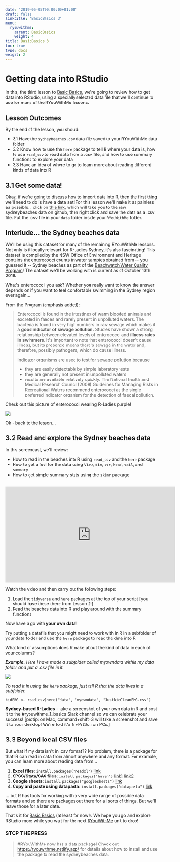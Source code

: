```yaml
---
date: "2019-05-05T00:00:00+01:00"
draft: false
linktitle: "BasicBasics 3"
menu:
  ryouwithme:
    parent: BasicBasics
    weight: 4
title: BasicBasics 3
toc: true
type: docs
weight: 2
---
```


# Getting data into RStudio

In this, the third lesson to [Basic Basics](../01-BasicBasics-0/), we're going to review how to get data into RStudio, using a specially selected data file that we'll continue to use for many of the RYouWithMe lessons.

## Lesson Outcomes
By the end of the lesson, you should:

* 3.1 Have the `sydneybeaches.csv` data file saved to your RYouWithMe data folder
* 3.2 Know how to use the `here` package to tell R where your data is, how to use `read_csv` to read data from a .csv file, and how to use summary functions to explore your data
* 3.3 Have an idea of where to go to learn more about reading different kinds of data into R 

## 3.1 Get some data!

Okay, if we're going to discuss how to import data into R, then the first thing we'll need to do is have a data set! For this lesson we'll make it as painless as possible... click on [this link](https://raw.githubusercontent.com/rladiessydney/RYouWithMe/master/sydneybeaches.csv), which will take you to the raw sydneybeaches data on github, then right click and save the data as a .csv file. Put the .csv file in your `data` folder inside your `RYouWithMe` folder.

## Interlude... the Sydney beaches data

We'll be using this dataset for many of the remaining RYouWithMe lessons. Not only is it locally relevant for R-Ladies Sydney, it's also fascinating!  This dataset is compiled by the NSW Office of Environment and Heritage contains the enterococci counts in water samples obtained from -- you guessed it -- Sydney beaches as part of the [Beachwatch Water Quality Program](https://www.environment.nsw.gov.au/topics/water/beaches/beachwatch-water-quality-program)! The dataset we'll be working with is current as of October 13th 2018. 

What's enterococci, you ask? Whether you really want to know the answer depends on if you want to feel comfortable swimming in the Sydney region ever again...

From the Program (emphasis added):

>Enterococci is found in the intestines of warm blooded animals and excreted in faeces and rarely present in unpolluted waters. The bacteria is found in very high numbers in raw sewage which makes it a **good indicator of sewage pollution.**
Studies have shown a strong relationship between elevated levels of enterococci and **illness rates in swimmers.** It's important to note that enterococci doesn't cause illness, but its presence means there's sewage in the water and, therefore, possibly pathogens, which do cause illness.
>
>Indicator organisms are used to test for sewage pollution because:
> - they are easily detectable by simple laboratory tests
> - they are generally not present in unpolluted waters
> - results are available relatively quickly.
>The National health and Medical Research Council (2008) Guidelines for Managing Risks in Recreational Waters recommend enterococci as the single preferred indicator organism for the detection of faecal pollution. 

Check out this picture of enterococci wearing R-Ladies purple!


![](/img/enterococci.jpg)


Ok - back to the lesson...

## 3.2 Read and explore the Sydney beaches data

In this screencast, we'll review:

  * How to read in the beaches into R using `read_csv` and the `here` package 
  * How to get a feel for the data using `View`, `dim`, `str`, `head`, `tail`, and `summary`
  * How to get simple summary stats using the `skimr` package

<br>
<iframe width="560" height="315" src="https://www.youtube.com/embed/2MVolYETR5Q?rel=0&modestbranding=1" frameborder="0" allow="accelerometer; autoplay; encrypted-media; gyroscope; picture-in-picture" allowfullscreen></iframe>

Watch the video and then carry out the following steps:

1. Load the `tidyverse` and `here` packages at the top of your script [you should have these there from Lesson 2!]
2. Read the beaches data into R and play around with the summary functions 

Now have a go with **your own data!**

Try putting a datafile that you might need to work with in R in a subfolder of your data folder and use the `here` package to read the data into R. 

What kind of assumptions does R make about the kind of data in each of your columns?


*__Example.__ Here I have made a subfolder called myowndata within my data folder and put a .csv file in it.* 


![](/img/myowndata.png)

*To read it in using the `here` package, just tell R that the data lives in a subfolder.* 

```
kidEMG <- read_csv(here("data", "myowndata", "JustkidCleanEMG.csv")

```


**Sydney-based R-Ladies** - take a screenshot of your own data in R and post it to the #ryouwithme_1_basics Slack channel so we can celebrate your success! [protip: on Mac, command+shift+3 will take a screenshot and save it to your desktop! We're told it's fn+PrtScn on PCs.]

## 3.3 Beyond local CSV files

But what if my data isn't in .csv format?? No problem, there is a package for that! R can read in data from almost anywhere and any format. For example, you can learn more about reading data from...

1. **Excel files**: `install.packages("readxl")` [link](https://readxl.tidyverse.org/)
2. **SPSS/Stata/SAS files**: `install.packages("haven")` [link1](https://haven.tidyverse.org/) [link2](http://www.statscanbefun.com/rblog/2015/8/26/reading-spss-data-into-r)
3. **Google sheets**: `install.packages("googlesheets")` [link](https://cran.r-project.org/web/packages/googlesheets/vignettes/basic-usage.html)
4. **Copy and paste using datapasta**: `install.packages("datapasta")` [link](https://github.com/MilesMcBain/datapasta/blob/master/README.md)

... but R has tools for working with a very wide range of possible data formats and so there are packages out there for all sorts of things. But we'll leave those for a later date.

That's it for [Basic Basics](../01-BasicBasics-1/) (at least for now!). We hope you go and explore RStudio more while you wait for the next [RYouWithMe](../) unit to drop!

### STOP THE PRESS 

> #RYouWithMe now has a data package! Check out https://ryouwithme.netlify.app/ for details about how to install and use the package to read the sydneybeaches data. 


